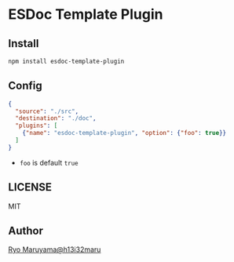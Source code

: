 # ESDoc Template Plugin
## Install
```bash
npm install esdoc-template-plugin
```

## Config
```json
{
  "source": "./src",
  "destination": "./doc",
  "plugins": [
    {"name": "esdoc-template-plugin", "option": {"foo": true}}
  ]
}
```

- `foo` is default `true`

## LICENSE
MIT

## Author
[Ryo Maruyama@h13i32maru](https://github.com/h13i32maru)
